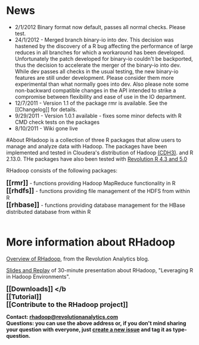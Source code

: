 &nbsp;
# News
* 2/1/2012 Binary format  now default, passes all normal checks. Please test. 
* 24/1/2012 - Merged branch binary-io into dev. This decision was hastened by the discovery of a R bug affecting the performance of large reduces in all branches for which a workaround has been developed. Unfortunately the patch developed for binary-io couldn't be backported, thus the decision to accelerate the merger of the binary-io into dev. While dev passes all checks in the usual testing, the new binary-io features are still under development. Please consider them more experimental than what normally goes into dev. Also please note some non-backward compatible changes in the API intended to strike a compromise between flexibility and ease of use in the IO department.
* 12/7/2011 - Version 1.1 of the package rmr is available. See the [[Changelog]] for details.
* 9/29/2011 - Version 1.0.1 available - fixes some minor defects with R CMD check tests on the packages 
* 8/10/2011 - Wiki gone live

#About
RHadoop is a collection of three R packages that allow users to manage and analyze data with Hadoop. The packages have been implemented and tested in Cloudera's distribution of Hadoop <a href="http://www.cloudera.com/hadoop/">(CDH3)</a>.  and R 2.13.0.  THe packages have also been tested with <a href="http://www.revolutionanalytics.com/downloads/">Revolution R 4.3 and 5.0</a>


RHadoop consists of the following packages:

<font size=4><b>[[rmr]] </b></font> - functions providing Hadoop MapReduce functionality in R <br>
<font size=4><b>[[rhdfs]] </b></font> - functions providing file management of the HDFS from within R <br>
<font size=4><b>[[rhbase]] </b></font> - functions providing database management for the HBase distributed database from within R <br> <br>

# More information about RHadoop

<a href="http://blog.revolutionanalytics.com/2011/09/mapreduce-hadoop-r.html">Overview of RHadoop</a>, from the Revolution Analytics blog.

<a href="http://www.revolutionanalytics.com/news-events/free-webinars/2011/r-and-hadoop/">Slides and Replay</a> of 30-minute presentation about RHadoop, "Leveraging R in Hadoop Environments". 

<font size=4><b>[[Downloads]] </b</font> <br>
<font size=4><b>[[Tutorial]] </b></font> <br>
<font size=4><b>[[Contribute to the RHadoop project]] </b></font> <br>

Contact: rhadoop@revolutionanalytics.com<br>
Questions: you can use the above address or, if you don't mind sharing your question with everyone, just  [create a new issue](https://github.com/RevolutionAnalytics/RHadoop/issues/new) and tag it as type-question.

